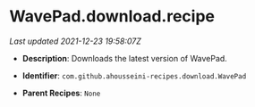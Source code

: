 # WavePad.download.recipe

_Last updated 2021-12-23 19:58:07Z_

- **Description**: Downloads the latest version of WavePad.

- **Identifier**: `com.github.ahousseini-recipes.download.WavePad`

- **Parent Recipes**: `None`